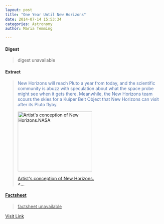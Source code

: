 ```yaml
---
layout: post
title: "One Year Until New Horizons"
date: 2014-07-14 15:53:34
categories: Astronomy
author: Maria Temming

---
```



#### Digest
>digest unavailable

#### Extract
><span style="color: #5274ae;">New Horizons will reach Pluto a year from today, and the scientific community is abuzz with speculation about what the space probe might see when it gets there. Meanwhile, the New Horizons team scours the skies for a Kuiper Belt Object that New Horizons can visit after its Pluto flyby.<div id="attachment_255425862" style="width: 247px" class="wp-caption alignright"><a href="http://d366w3m5tf0813.cloudfront.net/wp-content/uploads/new_horizons.jpg"><img class="wp-image-255425862 size-medium" src="http://d366w3m5tf0813.cloudfront.net/wp-content/uploads/new_horizons-237x190.jpg" alt="Artist's conception of New Horizons.NASA" width="237" height="190" /><p class="wp-caption-text">Artist's conception of New Horizons.<...

#### Factsheet
>factsheet unavailable

[Visit Link](http://www.skyandtelescope.com/astronomy-news/one-year-new-horizons07142014/)


